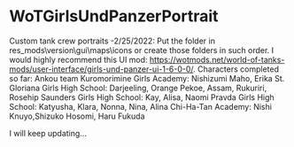 # WoTGirlsUndPanzerPortrait
Custom tank crew portraits
-2/25/2022:
Put the folder in res_mods\version\gui\maps\icons or create those folders in such order. I would highly recommend this UI mod: https://wotmods.net/world-of-tanks-mods/user-interface/girls-und-panzer-ui-1-6-0-0/.
Characters completed so far:
Ankou team
Kuromorimine Girls Academy: Nishizumi Maho, Erika
St. Gloriana Girls High School: Darjeeling, Orange Pekoe, Assam, Rukuriri, Rosehip
Saunders Girls High School: Kay, Alisa, Naomi
Pravda Girls High School: Katyusha, Klara, Nonna, Nina, Alina
Chi-Ha-Tan Academy: Nishi Knuyo,Shizuko Hosomi, Haru Fukuda

I will keep updating...

